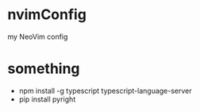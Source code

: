 # nvimConfig
my NeoVim config


# something 

 -	npm install -g typescript typescript-language-server
 - pip install pyright